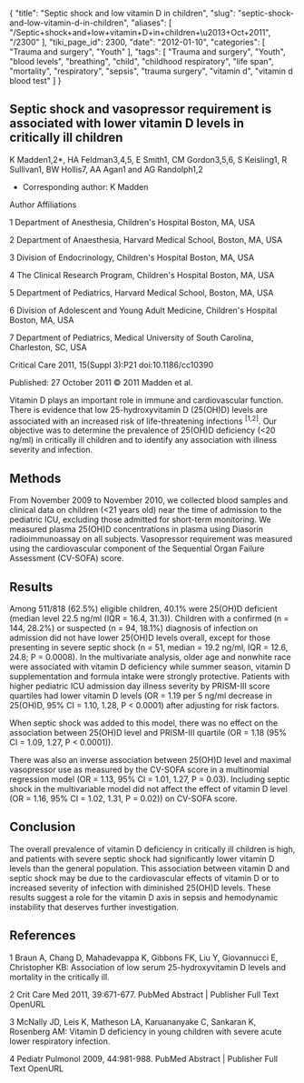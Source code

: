 {
    "title": "Septic shock and low vitamin D in children",
    "slug": "septic-shock-and-low-vitamin-d-in-children",
    "aliases": [
        "/Septic+shock+and+low+vitamin+D+in+children+\u2013+Oct+2011",
        "/2300"
    ],
    "tiki_page_id": 2300,
    "date": "2012-01-10",
    "categories": [
        "Trauma and surgery",
        "Youth"
    ],
    "tags": [
        "Trauma and surgery",
        "Youth",
        "blood levels",
        "breathing",
        "child",
        "childhood respiratory",
        "life span",
        "mortality",
        "respiratory",
        "sepsis",
        "trauma surgery",
        "vitamin d",
        "vitamin d blood test"
    ]
}


## Septic shock and vasopressor requirement is associated with lower vitamin D levels in critically ill children

K Madden1,2*, HA Feldman3,4,5, E Smith1, CM Gordon3,5,6, S Keisling1, R Sullivan1, BW Hollis7, AA Agan1 and AG Randolph1,2

* Corresponding author: K Madden

Author Affiliations

1 Department of Anesthesia, Children's Hospital Boston, MA, USA

2 Department of Anaesthesia, Harvard Medical School, Boston, MA, USA

3 Division of Endocrinology, Children's Hospital Boston, MA, USA

4 The Clinical Research Program, Children's Hospital Boston, MA, USA

5 Department of Pediatrics, Harvard Medical School, Boston, MA, USA

6 Division of Adolescent and Young Adult Medicine, Children's Hospital Boston, MA, USA

7 Department of Pediatrics, Medical University of South Carolina, Charleston, SC, USA

Critical Care 2011, 15(Suppl 3):P21 doi:10.1186/cc10390

Published:	27 October 2011 © 2011 Madden et al.

Vitamin D plays an important role in immune and cardiovascular function. There is evidence that low 25-hydroxyvitamin D (25(OH)D) levels are associated with an increased risk of life-threatening infections <sup>[1,2]</sup>. Our objective was to determine the prevalence of 25(OH)D deficiency (<20 ng/ml) in critically ill children and to identify any association with illness severity and infection.

## Methods

From November 2009 to November 2010, we collected blood samples and clinical data on children (<21 years old) near the time of admission to the pediatric ICU, excluding those admitted for short-term monitoring. We measured plasma 25(OH)D concentrations in plasma using Diasorin radioimmunoassay on all subjects. Vasopressor requirement was measured using the cardiovascular component of the Sequential Organ Failure Assessment (CV-SOFA) score.

## Results

Among 511/818 (62.5%) eligible children, 40.1% were 25(OH)D deficient (median level 22.5 ng/ml (IQR = 16.4, 31.3)). Children with a confirmed (n = 144, 28.2%) or suspected (n = 94, 18.1%) diagnosis of infection on admission did not have lower 25(OH)D levels overall, except for those presenting in severe septic shock (n = 51, median = 19.2 ng/ml, IQR = 12.6, 24.8; P = 0.0008). In the multivariate analysis, older age and nonwhite race were associated with vitamin D deficiency while summer season, vitamin D supplementation and formula intake were strongly protective. Patients with higher pediatric ICU admission day illness severity by PRISM-III score quartiles had lower vitamin D levels (OR = 1.19 per 5 ng/ml decrease in 25(OH)D, 95% CI = 1.10, 1.28, P < 0.0001) after adjusting for risk factors. 

When septic shock was added to this model, there was no effect on the association between 25(OH)D level and PRISM-III quartile (OR = 1.18 (95% CI = 1.09, 1.27, P < 0.0001)). 

There was also an inverse association between 25(OH)D level and maximal vasopressor use as measured by the CV-SOFA score in a multinomial regression model (OR = 1.13, 95% CI = 1.01, 1.27, P = 0.03). Including septic shock in the multivariable model did not affect the effect of vitamin D level (OR = 1.16, 95% CI = 1.02, 1.31, P = 0.02)) on CV-SOFA score.

## Conclusion

The overall prevalence of vitamin D deficiency in critically ill children is high, and patients with severe septic shock had significantly lower vitamin D levels than the general population. This association between vitamin D and septic shock may be due to the cardiovascular effects of vitamin D or to increased severity of infection with diminished 25(OH)D levels. These results suggest a role for the vitamin D axis in sepsis and hemodynamic instability that deserves further investigation.

## References

1    Braun A, Chang D, Mahadevappa K, Gibbons FK, Liu Y, Giovannucci E, Christopher KB: Association of low serum 25-hydroxyvitamin D levels and mortality in the critically ill.

2   Crit Care Med 2011, 39:671-677. PubMed Abstract | Publisher Full Text OpenURL

3    McNally JD, Leis K, Matheson LA, Karuananyake C, Sankaran K, Rosenberg AM: Vitamin D deficiency in young children with severe acute lower respiratory infection.

4    Pediatr Pulmonol 2009, 44:981-988. PubMed Abstract | Publisher Full Text OpenURL